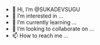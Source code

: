 - 👋 Hi, I’m @SUKADEVSUGU
- 👀 I’m interested in ...
- 🌱 I’m currently learning ...
- 💞️ I’m looking to collaborate on ...
- 📫 How to reach me ...

<!---
SUKADEVSUGU/SUKADEVSUGU is a ✨ special ✨ repository because its `README.md` (this file) appears on your GitHub profile.
You can click the Preview link to take a look at your changes.
--->
